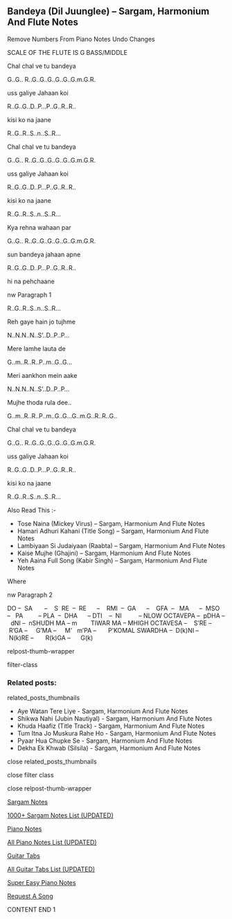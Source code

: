 
## Bandeya (Dil Juunglee) – Sargam, Harmonium And Flute Notes

Remove Numbers From Piano Notes
Undo Changes

SCALE OF THE FLUTE IS G BASS/MIDDLE

Chal chal ve tu bandeya

G..G.. R..G..G..G..G..G..G.m.G.R.

uss galiye Jahaan koi

R..G..G..D..P…P..G..R..R..

kisi ko na jaane

R..G..R..S..n..S..R…

Chal chal ve tu bandeya

G..G.. R..G..G..G..G..G..G.m.G.R.

uss galiye Jahaan koi

R..G..G..D..P…P..G..R..R..

kisi ko na jaane

R..G..R..S..n..S..R…

Kya rehna wahaan par

G..G.. R..G..G..G..G..G..G.m.G.R.

sun bandeya jahaan apne

R..G..G..D..P…P..G..R..R..

hi na pehchaane

nw Paragraph 1

R..G..R..S..n..S..R…

Reh gaye hain jo tujhme

N..N.N..N..S’..D..P..P…

Mere lamhe lauta de

G..m..R..R..P..m..G..G…

Meri aankhon mein aake

N..N.N..N..S’..D..P..P…

Mujhe thoda rula dee..

G..m..R..R..P..m..G..G…G..m.G..R..R..G..

Chal chal ve tu bandeya

G..G.. R..G..G..G..G..G..G.m.G.R.

uss galiye Jahaan koi

R..G..G..D..P…P..G..R..R..

kisi ko na jaane

R..G..R..S..n..S..R…

Also Read This :-

* Tose Naina (Mickey Virus) – Sargam, Harmonium And Flute Notes
* Hamari Adhuri Kahani (Title Song) – Sargam, Harmonium And Flute Notes
* Lambiyaan Si Judaiyaan (Raabta) – Sargam, Harmonium And Flute Notes
* Kaise Mujhe (Ghajini) – Sargam, Harmonium And Flute Notes
* Yeh Aaina Full Song (Kabir Singh) – Sargam, Harmonium And Flute Notes

Where

nw Paragraph 2

DO –  SA       –    S  RE  –  RE      –    RMI  –  GA      –    GFA  –   MA      –  MSO  –   PA         – PLA  –  DHA      – DTI    –  NI          – NLOW OCTAVEPA –  pDHA –  dNI –  nSHUDH MA – m        TIWAR MA – MHIGH OCTAVESA –    S’RE –     R’GA –     G’MA –     M’   m’PA –       P’KOMAL SWARDHA –  D(k)NI –       N(k)RE –       R(k)GA –      G(k)

relpost-thumb-wrapper

filter-class

### Related posts:

related_posts_thumbnails

* Aye Watan Tere Liye - Sargam, Harmonium And Flute Notes
* Shikwa Nahi (Jubin Nautiyal) - Sargam, Harmonium And Flute Notes
* Khuda Haafiz (Title Track) - Sargam, Harmonium And Flute Notes
* Tum Itna Jo Muskura Rahe Ho - Sargam, Harmonium And Flute Notes
* Pyaar Hua Chupke Se - Sargam, Harmonium And Flute Notes
* Dekha Ek Khwab (Silsila) - Sargam, Harmonium And Flute Notes

close related_posts_thumbnails

close filter class

close relpost-thumb-wrapper

[Sargam Notes](https://www.notationsworld.com/sargam-notes.html)

[1000+ Sargam Notes List (UPDATED)](https://www.notationsworld.com/all-songs-list-sargam-notes.html)

[Piano Notes](https://www.notationsworld.com/piano-notes.html)

[All Piano Notes List (UPDATED)](https://www.notationsworld.com/all-songs-list-piano-notes.html)

[Guitar Tabs](https://www.notationsworld.com/guitar-tabs.html)

[All Guitar Tabs List (UPDATED)](https://www.notationsworld.com/all-songs-list-guitar-tabs.html)

[Super Easy Piano Notes](https://studywall.in/)

[Request A Song](https://www.notationsworld.com/request-a-song.html)

CONTENT END 1

